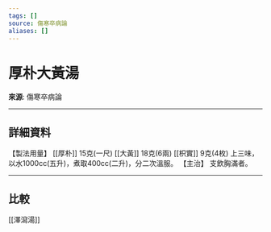 ```yaml
---
tags: []
source: 傷寒卒病論
aliases: []
---
```


# 厚朴大黃湯

**來源**: 傷寒卒病論  

---

## 詳細資料
【製法用量】 [[厚朴]] 15克(一尺) [[大黃]] 18克(6兩) [[枳實]] 9克(4枚)
上三味，以水1000cc(五升)，煮取400cc(二升)，分二次溫服。
【主治】
支飲胸滿者。

---

## 比較
[[澤瀉湯]]
